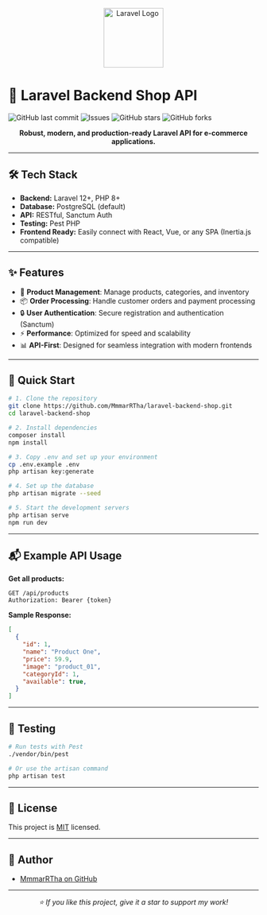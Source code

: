 
<p align="center">
  <img src="https://raw.githubusercontent.com/laravel/art/master/logo-lockup/5%20SVG/2%20CMYK/1%20Full%20Color/laravel-logolockup-cmyk-red.svg" width="120" alt="Laravel Logo">
</p>

# 🚀 Laravel Backend Shop API

![GitHub last commit](https://img.shields.io/github/last-commit/MmmarRTha/laravel-backend-shop)
![Issues](https://img.shields.io/github/issues/MmmarRTha/laravel-backend-shop)
![GitHub stars](https://img.shields.io/github/stars/MmmarRTha/laravel-backend-shop?style=social)
![GitHub forks](https://img.shields.io/github/forks/MmmarRTha/laravel-backend-shop?style=social)

<p align="center">
  <b>Robust, modern, and production-ready Laravel API for e-commerce applications.</b>
</p>

---

## 🛠️ Tech Stack

- **Backend:** Laravel 12+, PHP 8+
- **Database:** PostgreSQL (default)
- **API:** RESTful, Sanctum Auth
- **Testing:** Pest PHP
- **Frontend Ready:** Easily connect with React, Vue, or any SPA (Inertia.js compatible)

---

## ✨ Features

- 🛒 <b>Product Management</b>: Manage products, categories, and inventory
- 📦 <b>Order Processing</b>: Handle customer orders and payment processing
- 🔒 <b>User Authentication</b>: Secure registration and authentication (Sanctum)
- ⚡ <b>Performance</b>: Optimized for speed and scalability
- 📊 <b>API-First</b>: Designed for seamless integration with modern frontends

---

## 🚀 Quick Start

```bash
# 1. Clone the repository
git clone https://github.com/MmmarRTha/laravel-backend-shop.git
cd laravel-backend-shop

# 2. Install dependencies
composer install
npm install

# 3. Copy .env and set up your environment
cp .env.example .env
php artisan key:generate

# 4. Set up the database
php artisan migrate --seed

# 5. Start the development servers
php artisan serve
npm run dev
```

---

## 📬 Example API Usage

**Get all products:**

```http
GET /api/products
Authorization: Bearer {token}
```

**Sample Response:**
```json
[
  {
    "id": 1,
    "name": "Product One",
    "price": 59.9,
    "image": "product_01",
    "categoryId": 1,
    "available": true,
  }
]
```

---

## 🧪 Testing

```bash
# Run tests with Pest
./vendor/bin/pest

# Or use the artisan command
php artisan test
```

---

## 📄 License

This project is [MIT](LICENSE) licensed.

---

## 👤 Author

- [MmmarRTha on GitHub](https://github.com/MmmarRTha)

---

<p align="center"><i>⭐️ If you like this project, give it a star to support my work!</i></p>
